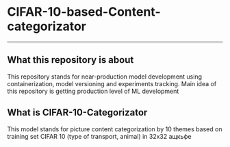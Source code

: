 # CIFAR-10-based-Content-categorizator

---

## What this repository is about

This repository stands for near-production model development using containerization, model versioning and experiments tracking. Main idea of this repository is getting production level of ML development

## What is CIFAR-10-Categorizator

This model stands for picture content categorization by 10 themes based on training set CIFAR 10 (type of transport, animal) in 32x32 ащкьфе